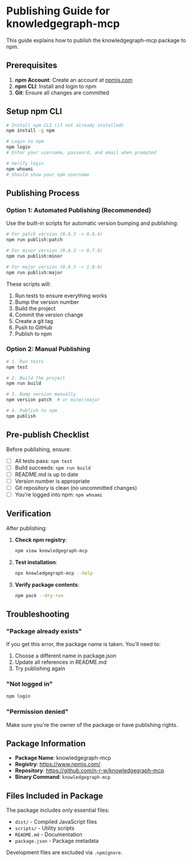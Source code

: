 # Publishing Guide for knowledgegraph-mcp

This guide explains how to publish the knowledgegraph-mcp package to npm.

## Prerequisites

1. **npm Account**: Create an account at [npmjs.com](https://www.npmjs.com/)
2. **npm CLI**: Install and login to npm
3. **Git**: Ensure all changes are committed

## Setup npm CLI

```bash
# Install npm CLI (if not already installed)
npm install -g npm

# Login to npm
npm login
# Enter your username, password, and email when prompted

# Verify login
npm whoami
# Should show your npm username
```

## Publishing Process

### Option 1: Automated Publishing (Recommended)

Use the built-in scripts for automatic version bumping and publishing:

```bash
# For patch version (0.6.3 -> 0.6.4)
npm run publish:patch

# For minor version (0.6.3 -> 0.7.0)
npm run publish:minor

# For major version (0.6.3 -> 1.0.0)
npm run publish:major
```

These scripts will:
1. Run tests to ensure everything works
2. Bump the version number
3. Build the project
4. Commit the version change
5. Create a git tag
6. Push to GitHub
7. Publish to npm

### Option 2: Manual Publishing

```bash
# 1. Run tests
npm test

# 2. Build the project
npm run build

# 3. Bump version manually
npm version patch  # or minor/major

# 4. Publish to npm
npm publish
```

## Pre-publish Checklist

Before publishing, ensure:

- [ ] All tests pass: `npm test`
- [ ] Build succeeds: `npm run build`
- [ ] README.md is up to date
- [ ] Version number is appropriate
- [ ] Git repository is clean (no uncommitted changes)
- [ ] You're logged into npm: `npm whoami`

## Verification

After publishing:

1. **Check npm registry**:
   ```bash
   npm view knowledgegraph-mcp
   ```

2. **Test installation**:
   ```bash
   npx knowledgegraph-mcp --help
   ```

3. **Verify package contents**:
   ```bash
   npm pack --dry-run
   ```

## Troubleshooting

### "Package already exists"
If you get this error, the package name is taken. You'll need to:
1. Choose a different name in package.json
2. Update all references in README.md
3. Try publishing again

### "Not logged in"
```bash
npm login
```

### "Permission denied"
Make sure you're the owner of the package or have publishing rights.

## Package Information

- **Package Name**: knowledgegraph-mcp
- **Registry**: https://www.npmjs.com/
- **Repository**: https://github.com/n-r-w/knowledgegraph-mcp
- **Binary Command**: `knowledgegraph-mcp`

## Files Included in Package

The package includes only essential files:
- `dist/` - Compiled JavaScript files
- `scripts/` - Utility scripts
- `README.md` - Documentation
- `package.json` - Package metadata

Development files are excluded via `.npmignore`.
